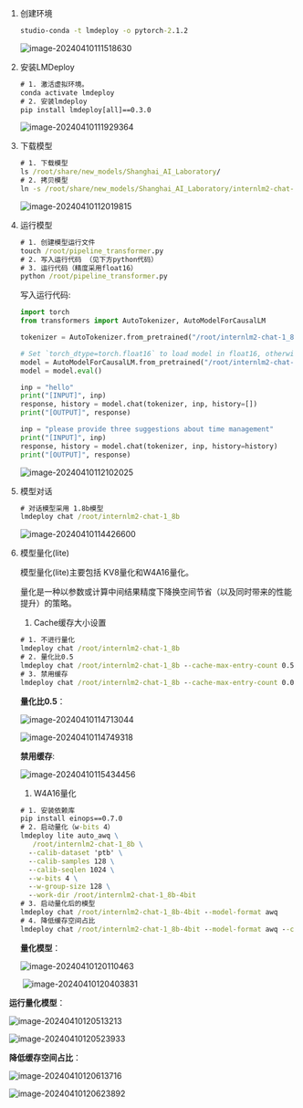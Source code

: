 1. 创建环境

   ```cmd
   studio-conda -t lmdeploy -o pytorch-2.1.2
   ```

   ![image-20240410111518630](https://raw.githubusercontent.com/kaisersama112/typora_image/master/image-20240410111518630.png)

2. 安装LMDeploy

   ```cmd
   # 1. 激活虚拟环境。
   conda activate lmdeploy
   # 2. 安装lmdeploy
   pip install lmdeploy[all]==0.3.0
   ```

   ![image-20240410111929364](https://raw.githubusercontent.com/kaisersama112/typora_image/master/image-20240410111929364.png)

3. 下载模型

   ```cmd
   # 1. 下载模型
   ls /root/share/new_models/Shanghai_AI_Laboratory/
   # 2. 拷贝模型
   ln -s /root/share/new_models/Shanghai_AI_Laboratory/internlm2-chat-1_8b /root/
   ```

   ![image-20240410112019815](https://raw.githubusercontent.com/kaisersama112/typora_image/master/image-20240410112019815.png)

4. 运行模型

   ```cmd
   # 1. 创建模型运行文件
   touch /root/pipeline_transformer.py
   # 2. 写入运行代码 （见下方python代码）
   # 3. 运行代码（精度采用float16）
   python /root/pipeline_transformer.py
   ```

   写入运行代码:

   ```python
   import torch
   from transformers import AutoTokenizer, AutoModelForCausalLM
   
   tokenizer = AutoTokenizer.from_pretrained("/root/internlm2-chat-1_8b", trust_remote_code=True)
   
   # Set `torch_dtype=torch.float16` to load model in float16, otherwise it will be loaded as float32 and cause OOM Error.
   model = AutoModelForCausalLM.from_pretrained("/root/internlm2-chat-1_8b", torch_dtype=torch.float16, trust_remote_code=True).cuda()
   model = model.eval()
   
   inp = "hello"
   print("[INPUT]", inp)
   response, history = model.chat(tokenizer, inp, history=[])
   print("[OUTPUT]", response)
   
   inp = "please provide three suggestions about time management"
   print("[INPUT]", inp)
   response, history = model.chat(tokenizer, inp, history=history)
   print("[OUTPUT]", response)
   
   ```

   ![image-20240410112102025](https://raw.githubusercontent.com/kaisersama112/typora_image/master/image-20240410112102025.png)

5. 模型对话

   ```cmd
   # 对话模型采用 1.8b模型
   lmdeploy chat /root/internlm2-chat-1_8b
   ```

   ![image-20240410114426600](https://raw.githubusercontent.com/kaisersama112/typora_image/master/image-20240410114426600.png)

6. 模型量化(lite)

   模型量化(lite)主要包括 KV8量化和W4A16量化。

   量化是一种以参数或计算中间结果精度下降换空间节省（以及同时带来的性能提升）的策略。

   1. Cache缓存大小设置

   ```cmd
   # 1. 不进行量化
   lmdeploy chat /root/internlm2-chat-1_8b
   # 2. 量化比0.5
   lmdeploy chat /root/internlm2-chat-1_8b --cache-max-entry-count 0.5
   # 3. 禁用缓存
   lmdeploy chat /root/internlm2-chat-1_8b --cache-max-entry-count 0.01
   ```

     **量化比0.5**：

   ![image-20240410114713044](https://raw.githubusercontent.com/kaisersama112/typora_image/master/image-20240410114713044.png)

   ![image-20240410114749318](https://raw.githubusercontent.com/kaisersama112/typora_image/master/image-20240410114749318.png)

   **禁用缓存**:

   ![image-20240410115434456](https://raw.githubusercontent.com/kaisersama112/typora_image/master/image-20240410115434456.png)

   1. W4A16量化

   ```cmd
   # 1. 安装依赖库
   pip install einops==0.7.0
   # 2. 启动量化（w-bits 4）
   lmdeploy lite auto_awq \
      /root/internlm2-chat-1_8b \
     --calib-dataset 'ptb' \
     --calib-samples 128 \
     --calib-seqlen 1024 \
     --w-bits 4 \
     --w-group-size 128 \
     --work-dir /root/internlm2-chat-1_8b-4bit
   # 3. 启动量化后的模型
   lmdeploy chat /root/internlm2-chat-1_8b-4bit --model-format awq
   # 4. 降低缓存空间占比
   lmdeploy chat /root/internlm2-chat-1_8b-4bit --model-format awq --cache-max-entry-count 0.01
   ```

   **量化模型**：

   ![image-20240410120110463](https://raw.githubusercontent.com/kaisersama112/typora_image/master/image-20240410120110463.png)

   ​	![image-20240410120403831](https://raw.githubusercontent.com/kaisersama112/typora_image/master/image-20240410120403831.png)

​	**运行量化模型**：

​		![image-20240410120513213](https://raw.githubusercontent.com/kaisersama112/typora_image/master/image-20240410120513213.png)

​		![image-20240410120523933](https://raw.githubusercontent.com/kaisersama112/typora_image/master/image-20240410120523933.png)

​	**降低缓存空间占比**：

​		![image-20240410120613716](https://raw.githubusercontent.com/kaisersama112/typora_image/master/image-20240410120613716.png)

​		![image-20240410120623892](https://raw.githubusercontent.com/kaisersama112/typora_image/master/image-20240410120623892.png)